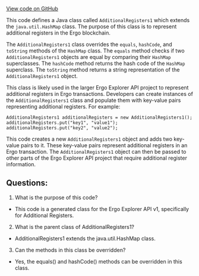 [View code on GitHub](https://github.com/ergoplatform/ergo-appkit/java-client-generated/src/main/java/org/ergoplatform/explorer/client/model/AdditionalRegisters1.java)

This code defines a Java class called `AdditionalRegisters1` which extends the `java.util.HashMap` class. The purpose of this class is to represent additional registers in the Ergo blockchain. 

The `AdditionalRegisters1` class overrides the `equals`, `hashCode`, and `toString` methods of the `HashMap` class. The `equals` method checks if two `AdditionalRegisters1` objects are equal by comparing their `HashMap` superclasses. The `hashCode` method returns the hash code of the `HashMap` superclass. The `toString` method returns a string representation of the `AdditionalRegisters1` object.

This class is likely used in the larger Ergo Explorer API project to represent additional registers in Ergo transactions. Developers can create instances of the `AdditionalRegisters1` class and populate them with key-value pairs representing additional registers. For example:

```
AdditionalRegisters1 additionalRegisters = new AdditionalRegisters1();
additionalRegisters.put("key1", "value1");
additionalRegisters.put("key2", "value2");
```

This code creates a new `AdditionalRegisters1` object and adds two key-value pairs to it. These key-value pairs represent additional registers in an Ergo transaction. The `AdditionalRegisters1` object can then be passed to other parts of the Ergo Explorer API project that require additional register information.
## Questions: 
 1. What is the purpose of this code?
- This code is a generated class for the Ergo Explorer API v1, specifically for Additional Registers.

2. What is the parent class of AdditionalRegisters1?
- AdditionalRegisters1 extends the java.util.HashMap class.

3. Can the methods in this class be overridden?
- Yes, the equals() and hashCode() methods can be overridden in this class.